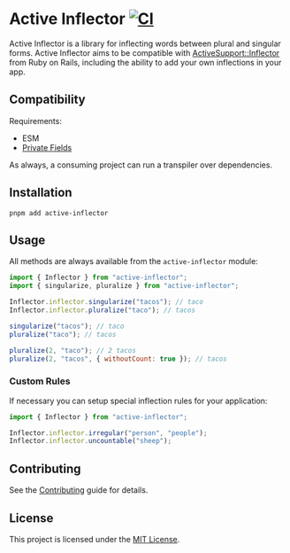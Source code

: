 # Active Inflector [![CI](https://github.com/NullVoxPopuli/active-inflector/workflows/CI/badge.svg)](https://github.com/NullVoxPopuli/active-inflector/actions/)

Active Inflector is a library for inflecting words between plural and singular forms. Active Inflector aims to be compatible with [ActiveSupport::Inflector](http://api.rubyonrails.org/classes/ActiveSupport/Inflector.html) from Ruby on Rails, including the ability to add your own inflections in your app.

## Compatibility

Requirements:

- ESM
- [Private Fields](https://developer.mozilla.org/en-US/docs/Web/JavaScript/Reference/Classes/Public_class_fields#browser_compatibility)

As always, a consuming project can run a transpiler over dependencies.

## Installation

```
pnpm add active-inflector
```

## Usage

All methods are always available from the `active-inflector` module:

```javascript
import { Inflector } from "active-inflector";
import { singularize, pluralize } from "active-inflector";

Inflector.inflector.singularize("tacos"); // taco
Inflector.inflector.pluralize("taco"); // tacos

singularize("tacos"); // taco
pluralize("taco"); // tacos

pluralize(2, "taco"); // 2 tacos
pluralize(2, "tacos", { withoutCount: true }); // tacos
```

### Custom Rules

If necessary you can setup special inflection rules for your application:

```javascript
import { Inflector } from "active-inflector";

Inflector.inflector.irregular("person", "people");
Inflector.inflector.uncountable("sheep");
```

## Contributing

See the [Contributing](CONTRIBUTING.md) guide for details.

## License

This project is licensed under the [MIT License](LICENSE.md).
